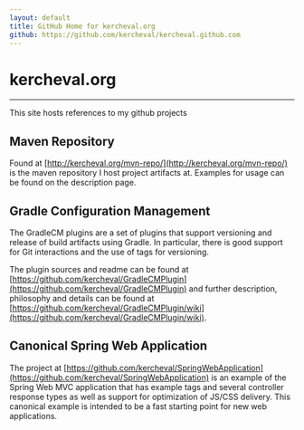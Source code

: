 ```yaml
---
layout: default
title: GitHub Home for kercheval.org
github: https://github.com/kercheval/kercheval.github.com
---
```


# kercheval.org

***

This site hosts references to my github projects

## Maven Repository

Found at
[http://kercheval.org/mvn-repo/](http://kercheval.org/mvn-repo/) is
the maven repository I host project artifacts at.  Examples for usage
can be found on the description page. 

## Gradle Configuration Management

The GradleCM plugins are a set of plugins that support versioning and
release of build artifacts using Gradle.  In particular, there is good
support for Git interactions and the use of tags for versioning.

The plugin sources and readme can be found at
[https://github.com/kercheval/GradleCMPlugin](https://github.com/kercheval/GradleCMPlugin)
and further description, philosophy and details can be found at
[https://github.com/kercheval/GradleCMPlugin/wiki](https://github.com/kercheval/GradleCMPlugin/wiki).

## Canonical Spring Web Application

The project at
[https://github.com/kercheval/SpringWebApplication](https://github.com/kercheval/SpringWebApplication)
is an example of the Spring Web MVC application that has example tags
and several controller response types as well as support for
optimization of JS/CSS delivery.  This canonical example is intended
to be a fast starting point for new web applications.
